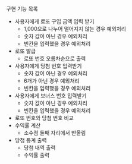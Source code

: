 구현 기능 목록

- 사용자에게 로또 구입 금액 입력 받기
    - 1,000으로 나누어 떨어지지 않는 경우 예외처리
    - 숫자 값이 아닌 경우 예외처리
    - 빈칸을 입력했을 경우 예외처리
- 로또 발급
    - 로또 번호 오름차순으로 출력
- 사용자에게 당첨 번호 입력받기
    - 숫자 값이 아닌 경우 예외처리
    - 6개가 아닌 경우 예외처리
    - 빈칸을 입력했을 경우 예외처리
- 사용자에게 보너스 번호 입력받기
    - 숫자 값이 아닌 경우 예외처리
    - 빈칸을 입력했을 경우 예외처리
- 로또 번호와 당첨 번호 비교
- 수익률 계산
    - 소수점 둘째 자리에서 반올림
- 당첨 통계 출력
    - 당첨 내역 출력
    - 수익률 출력
